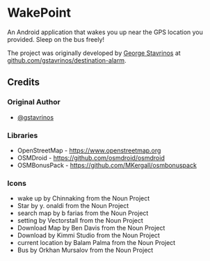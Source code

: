 # WakePoint

An Android application that wakes you up near the GPS location you provided. Sleep on the bus freely!

The project was originally developed by [George Stavrinos](https://github.com/gstavrinos) at [github.com/gstavrinos/destination-alarm](https://github.com/gstavrinos/destination-alarm).

## Credits

### Original Author

* [@gstavrinos](https://github.com/gstavrinos)

### Libraries

* OpenStreetMap - https://www.openstreetmap.org
* OSMDroid - https://github.com/osmdroid/osmdroid
* OSMBonusPack - https://github.com/MKergall/osmbonuspack

### Icons

* wake up by Chinnaking from the Noun Project
* Star by y. onaldi from the Noun Project
* search map by b farias from the Noun Project
* setting by Vectorstall from the Noun Project
* Download Map by Ben Davis from the Noun Project
* Download by Kimmi Studio from the Noun Project
* current location by Balam Palma from the Noun Project
* Bus by Orkhan Mursalov from the Noun Project
